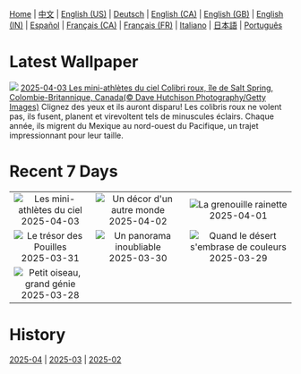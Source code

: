 [Home](../README.md) | [中文](zh-CN.md) | [English (US)](en-US.md) | [Deutsch](de-DE.md) | [English (CA)](en-CA.md) | [English (GB)](en-GB.md) | [English (IN)](en-IN.md) | [Español](es-ES.md) | [Français (CA)](fr-CA.md) | [Français (FR)](fr-FR.md) | [Italiano](it-IT.md) | [日本語](ja-JP.md) | [Português](pt-BR.md)

# Latest Wallpaper
![](https://www.bing.com/th?id=OHR.RufousHummingbird_FR-CA8727304764_UHD.jpg)
[2025-04-03 Les mini-athlètes du ciel Colibri roux, île de Salt Spring, Colombie-Britannique, Canada(© Dave Hutchison Photography/Getty Images)](https://www.bing.com/th?id=OHR.RufousHummingbird_FR-CA8727304764_UHD.jpg)
Clignez des yeux et ils auront disparu! Les colibris roux ne volent pas, ils fusent, planent et virevoltent tels de minuscules éclairs. Chaque année, ils migrent du Mexique au nord-ouest du Pacifique, un trajet impressionnant pour leur taille.

# Recent 7 Days
|  |  |  |
|:---:|:---:|:---:|
| ![](https://www.bing.com/th?id=OHR.RufousHummingbird_FR-CA8727304764_400x240.jpg "Les mini-athlètes du ciel") 2025-04-03 | ![](https://www.bing.com/th?id=OHR.UtahBadlands_FR-CA1740090528_400x240.jpg "Un décor d'un autre monde") 2025-04-02 | ![](https://www.bing.com/th?id=OHR.TicanFrog_FR-CA1574191785_400x240.jpg "La grenouille rainette") 2025-04-01 |
| ![](https://www.bing.com/th?id=OHR.ItalyOstuni_FR-CA1443154374_400x240.jpg "Le trésor des Pouilles") 2025-03-31 | ![](https://www.bing.com/th?id=OHR.SydneyHarbour_FR-CA1242326658_400x240.jpg "Un panorama inoubliable") 2025-03-30 | ![](https://www.bing.com/th?id=OHR.CarrizoBloom_FR-CA9432246059_400x240.jpg "Quand le désert s'embrase de couleurs") 2025-03-29 |
| ![](https://www.bing.com/th?id=OHR.NestingMonarch_FR-CA7537769339_400x240.jpg "Petit oiseau, grand génie") 2025-03-28 |  |  |

# History
[2025-04](../archives/wallpaper/fr-CA/w_2025_04.md) | [2025-03](../archives/wallpaper/fr-CA/w_2025_03.md) | [2025-02](../archives/wallpaper/fr-CA/w_2025_02.md)
